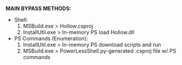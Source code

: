 **MAIN BYPASS METHODS:**
- Shell:
    1. MSBuild.exe > Hollow.csproj
    2. InstallUtil.exe > In-memory PS load Hollow.dll
- PS Commands (Enumeration):
    1. InstallUtil.exe > In-memory PS download scripts and run
    2. MSBuild.exe > PowerLessShell.py-generated .csproj file w/ PS commands